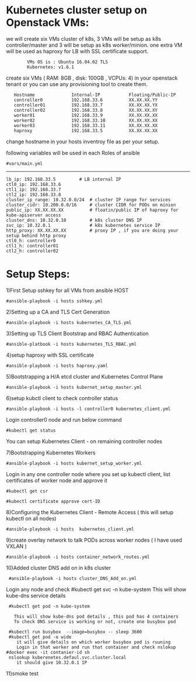 
# Kubernetes cluster setup on Openstack VMs:

we will create six VMs cluster of k8s, 3 VMs will be setup as k8s controller/master and 3 will be setup as k8s worker/minion.
one extra VM will be used as haproxy for LB with SSL certificate support.

            VMs OS is : Ubuntu 16.04.02 TLS
            Kubernetes: v1.6.1

create six VMs ( RAM: 8GB , disk: 100GB , VCPUs: 4) in your openstack tenant or you can use any provisioning tool to create them.
      
       Hostname              Internal-IP           Floating/Public-IP
       controller0           192.168.33.6          XX.XX.XX.YY
       controller01          192.168.33.7          XX.XX.XX.YX
       controller02          192.168.33.8          XX.XX.XX.XY
       worker01              192.168.33.9          XX.XX.XX.XX
       worker02              192.168.33.10         XX.XX.XX.XX
       worker03              192.168.33.11         XX.XX.XX.XX
       haproxy               192.168.33.5          XX.XX.XX.XX


change hostname in your hosts inventroy file as per your setup.

following variables will be used in each Roles of ansible

    #vars/main.yml

   ---
   	lb_ip: 192.168.33.5         # LB internal IP
   	ctl0_ip: 192.168.33.6
	ctl1_ip: 192.168.33.7
	ctl2_ip: 192.168.33.8
	cluster_ip_range: 10.32.0.0/24  # cluster IP range for services
	cluster_cidr: 10.200.0.0/16     # cluster CIDR for PODs on minion
	public_ip: XX.XX.XX.XX          # floatin/public IP of haproxy for kube-apiserver access
	cluster_dns: 10.32.0.10         # k8s cluster DNS IP
	svc_ip: 10.32.0.1               # k8s kubernetes service IP
	http_proxy: XX.XX.XX.XX         # proxy IP , if you are doing your setup behind http proxy      
	ctl0_h: controller0
	ctl1_h: controller01
	ctl2_h: controller02

# Setup Steps:
 
1)First Setup  sshkey for all VMs from ansible HOST
   
    #ansible-playbook -i hosts sshkey.yml

2)Setting up a CA and TLS Cert Generation
   
    #ansible-playbook -i hosts kubernetes_CA_TLS.yml

3)Setting up TLS Client Bootstrap and RBAC Authentication

    #ansible-platbook -i hosts kubernetes_TLS_RBAC.yml

4)setup haproxy with SSL certificate
   
    #ansible-playbook -i hosts haproxy.yaml
  
5)Bootstrapping a H/A etcd cluster and Kubernetes Control Plane

    #ansible-playbook -i hosts kubernet_setup_master.yml

6)setup kubctl client to check controller status

    #ansible-playbook -i hosts -l controller0 kubernetes_client.yml
    
  Login controller0 node and run below command
   
    #kubectl get status

  You can setup Kubernetes Client - on remaining controller nodes

7)Bootstrapping Kubernetes Workers

    #ansible-playbook -i hosts kubernet_setup_worker.yml

 Login in any one controller node where you set up kubectl client, list certificates of worker node and approve it
 
    #kubectl get csr

    #kubectl certificate approve cert-ID

8)Configuring the Kubernetes Client - Remote Access ( this will setup kubectl on all nodes)

    #ansible-playbook -i hosts  kubernetes_client.yml

9)create overlay network to talk PODs across worker nodes ( I have used VXLAN )

    #ansible-playbook -i hosts container_network_routes.yml

10)Added cluster DNS add on in k8s cluster

     #ansible-playbook -i hosts cluster_DNS_Add_on.yml

   Login any node and check 
     #kubectl get svc -n kube-system
       This will show kube-dns service details

     #kubectl get pod -n kube-system
 
       This will show kube-dns pod details , this pod has 4 containers
       To check DNS service is working or not, create one busybox pod

     #kubectl run busybox  --image=busybox -- sleep 3600
     #kubectl get pod -o wide
        it will give details on which worker busybox pod is ruuning
        Login in that worker and run that container and check nslokup
    #docker exec -it contanier-id sh
     nslookup kuberenetes.defaul.svc.cluster.local 
        it should give 10.32.0.1 IP
       

11)smoke test 

    

            

